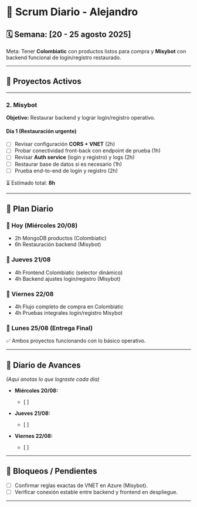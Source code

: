 # 📌 Scrum Diario - Alejandro

## 🗓️ Semana: [20 - 25 agosto 2025]
Meta: Tener **Colombiatic** con productos listos para compra y **Misybot** con backend funcional de login/registro restaurado.

---

## 🚀 Proyectos Activos



---

### 2. Misybot
**Objetivo:** Restaurar backend y lograr login/registro operativo.

#### Día 1 (Restauración urgente)
- [ ] Revisar configuración **CORS + VNET** (2h)  
- [ ] Probar conectividad front-back con endpoint de prueba (1h)  
- [ ] Revisar **Auth service** (login y registro) y logs (2h)  
- [ ] Restaurar base de datos si es necesario (1h)  
- [ ] Prueba end-to-end de login y registro (2h)

⏳ Estimado total: **8h**

---

## 📅 Plan Diario

### 📍 Hoy (Miércoles 20/08)
- 2h MongoDB productos (Colombiatic)  
- 6h Restauración backend (Misybot)  

### 📍 Jueves 21/08
- 4h Frontend Colombiatic (selector dinámico)  
- 4h Backend ajustes login/registro (Misybot)  

### 📍 Viernes 22/08
- 4h Flujo completo de compra en Colombiatic  
- 4h Pruebas integrales login/registro Misybot  

### 📍 Lunes 25/08 (Entrega Final)
✅ Ambos proyectos funcionando con lo básico operativo.

---

## 📓 Diario de Avances
*(Aquí anotas lo que lograste cada día)*  

- **Miércoles 20/08:**  
  - [ ]  

- **Jueves 21/08:**  
  - [ ]  

- **Viernes 22/08:**  
  - [ ]  

---

## 🚧 Bloqueos / Pendientes
- [ ] Confirmar reglas exactas de VNET en Azure (Misybot).  
- [ ] Verificar conexión estable entre backend y frontend en despliegue.  

---
